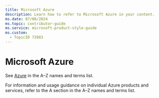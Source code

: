 ```yaml
---
title: Microsoft Azure
description: Learn how to refer to Microsoft Azure in your content.
ms.date: 07/08/2024
ms.topic: contributor-guide
ms.service: microsoft-product-style-guide
ms.custom:
  - TopicID 72083
---
```



# Microsoft Azure

See [Azure](~//a_z_names_terms/a/azure.md) in the A–Z names and terms list.

For information and usage guidance on individual Azure products and services, refer to the A section in the A–Z names and terms list.


